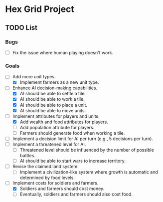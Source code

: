 # Hex Grid Project

## TODO List

### Bugs
- [ ] Fix the issue where human playing doesn't work.

### Goals
- [ ] Add more unit types.
  - [x] Implement farmers as a new unit type.
- [ ] Enhance AI decision-making capabilities.
  - [x] AI should be able to settle a tile.
  - [x] AI should be able to work a tile.
  - [x] AI should be able to place a unit.
  - [x] AI should be able to move units.
- [ ] Implement attributes for players and units.
  - [x] Add wealth and food attributes for players.
  - [ ] Add population attribute for players.
  - [ ] Farmers should generate food when working a tile.
- [ ] Implement a decision limit for AI per turn (e.g., 5 decisions per turn).
- [ ] Implement a threatened level for AI.
  - [ ] Threatened level should be influenced by the number of possible battles.
  - [ ] AI should be able to start wars to increase territory.
- [ ] Revise the claimed land system.
  - [ ] Implement a civilization-like system where growth is automatic and determined by food levels.
- [ ] Implement costs for soldiers and farmers.
  - [x] Soldiers and farmers should cost money.
  - [ ] Eventually, soldiers and farmers should also cost food.